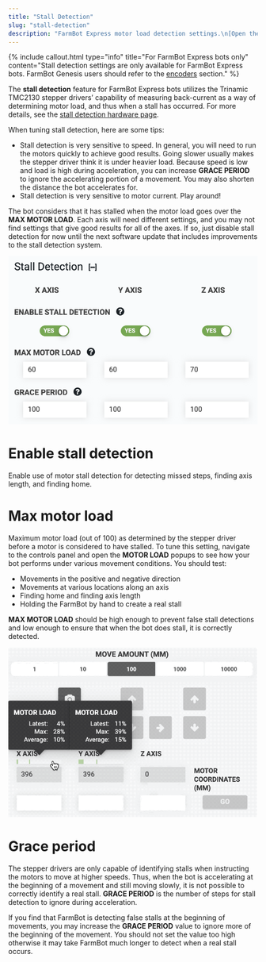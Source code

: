 ```yaml
---
title: "Stall Detection"
slug: "stall-detection"
description: "FarmBot Express motor load detection settings.\n[Open these settings in the app](https://my.farm.bot/app/designer/settings?highlight=stall_detection)"
---
```



{%
include callout.html
type="info"
title="For FarmBot Express bots only"
content="Stall detection settings are only available for FarmBot Express bots. FarmBot Genesis users should refer to the [encoders](encoders.md) section."
%}

The **stall detection** feature for FarmBot Express bots utilizes the Trinamic TMC2130 stepper drivers’ capability of measuring back-current as a way of determining motor load, and thus when a stall has occurred. For more details, see the [stall detection hardware page](../../FarmBot-OS/arduino-firmware/stall-detection-hardware.md).

When tuning stall detection, here are some tips:

  * Stall detection is very sensitive to speed. In general, you will need to run the motors quickly to achieve good results. Going slower usually makes the stepper driver think it is under heavier load. Because speed is low and load is high during acceleration, you can increase **GRACE PERIOD** to ignore the accelerating portion of a movement. You may also shorten the distance the bot accelerates for.
  * Stall detection is very sensitive to motor current. Play around!

The bot considers that it has stalled when the motor load goes over the **MAX MOTOR LOAD**. Each axis will need different settings, and you may not find settings that give good results for all of the axes. If so, just disable stall detection for now until the next software update that includes improvements to the stall detection system.

![stall detection settings](_images/stall_detection_settings.png)

# Enable stall detection

Enable use of motor stall detection for detecting missed steps, finding axis length, and finding home.

# Max motor load

Maximum motor load (out of 100) as determined by the stepper driver before a motor is considered to have stalled. To tune this setting, navigate to the controls panel and open the **MOTOR LOAD** popups to see how your bot performs under various movement conditions. You should test:

  * Movements in the positive and negative direction
  * Movements at various locations along an axis
  * Finding home and finding axis length
  * Holding the FarmBot by hand to create a real stall

**MAX MOTOR LOAD** should be high enough to prevent false stall detections and low enough to ensure that when the bot does stall, it is correctly detected.

![motor load](_images/motor_load.png)

# Grace period

The stepper drivers are only capable of identifying stalls when instructing the motors to move at higher speeds. Thus, when the bot is accelerating at the beginning of a movement and still moving slowly, it is not possible to correctly identify a real stall. **GRACE PERIOD** is the number of steps for stall detection to ignore during acceleration.

If you find that FarmBot is detecting false stalls at the beginning of movements, you may increase the **GRACE PERIOD** value to ignore more of the beginning of the movement. You should not set the value too high otherwise it may take FarmBot much longer to detect when a real stall occurs.
